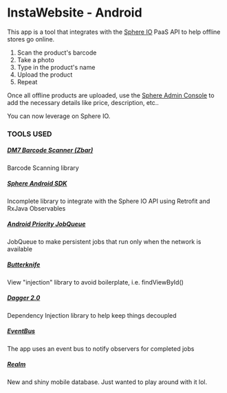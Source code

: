 # InstaWebsite - Android
This app is a tool that integrates with the [Sphere IO](http://www.commercetools.com/en/) PaaS API to help offline stores go online.

1. Scan the product's barcode
2. Take a photo
3. Type in the product's name
4. Upload the product
5. Repeat

Once all offline products are uploaded, use the [Sphere Admin Console](https://admin.sphere.io/) to add the necessary details like price, description, etc..

You can now leverage on Sphere IO.

### TOOLS USED

##### [DM7 Barcode Scanner (Zbar)](https://github.com/dm77/barcodescanner)
Barcode Scanning library

##### [Sphere Android SDK](https://github.com/z0lope0z/sphere-android-sdk)
Incomplete library to integrate with the Sphere IO API using Retrofit and RxJava Observables

##### [Android Priority JobQueue](https://github.com/path/android-priority-jobqueue)
JobQueue to make persistent jobs that run only when the network is available

##### [Butterknife](http://jakewharton.github.io/butterknife/)
View "injection" library to avoid boilerplate, i.e. findViewById()

##### [Dagger 2.0](http://google.github.io/dagger/)
Dependency Injection library to help keep things decoupled

##### [EventBus](https://github.com/greenrobot/EventBus)
The app uses an event bus to notify observers for completed jobs

##### [Realm](http://realm.io/)
New and shiny mobile database. Just wanted to play around with it lol. 

